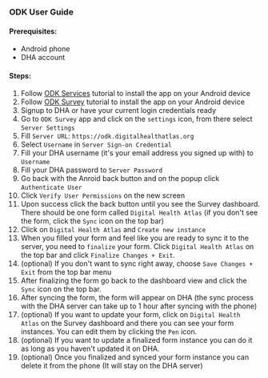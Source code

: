 ### ODK User Guide

#### Prerequisites:
- Android phone
- DHA account

#### Steps:
1. Follow [ODK Services](https://docs.opendatakit.org/odk2/services-intro/) tutorial to install the app on your Android device
2. Follow [ODK Survey](https://docs.opendatakit.org/odk2/survey-intro/) tutorial to install the app on your Android device
3. Signup to DHA or have your current login credentials ready
4. Go to `ODK Survey` app and click on the `settings` icon, from there select `Server Settings`
5. Fill `Server URL`: `https://odk.digitalhealthatlas.org`
6. Select `Username` in `Server Sign-on Credential`
7. Fill your DHA username (it's your email address you signed up with) to `Username` 
8. Fill your DHA password to `Server Password`
9. Go back with the Anroid back button and on the popup click `Authenticate User`
10. Click `Verify User Permissions` on the new screen
11. Upon success click the back button until you see the Survey dashboard. There should be one form called `Digital Health Atlas` (if you don't see the form, click the `Sync` icon on the top bar)
12. Click on `Digital Health Atlas` and `Create new instance`
13. When you filled your form and feel like you are ready to sync it to the server, you need to `finalize` your form. Click `Digital Health Atlas` on the top bar and click `Finalize Changes + Exit`.
14. (optional) If you don't want to sync right away, choose `Save Changes + Exit` from the top bar menu
15. After finalizing the form go back to the dashboard view and click the `Sync` icon on the top bar.
16. After syncing the form, the form will appear on DHA (the sync process with the DHA server can take up to 1 hour after syncing with the phone)
17. (optional) If you want to update your form, click on `Digital Health Atlas` on the Survey dashboard and there you can see your form instances. You can edit them by clicking the `Pen` icon.
18. (optional) If you want to update a finalized form instance you can do it as long as you haven't updated it on DHA.
19. (optional) Once you finalized and synced your form instance you can delete it from the phone (It will stay on the DHA server)
 
 